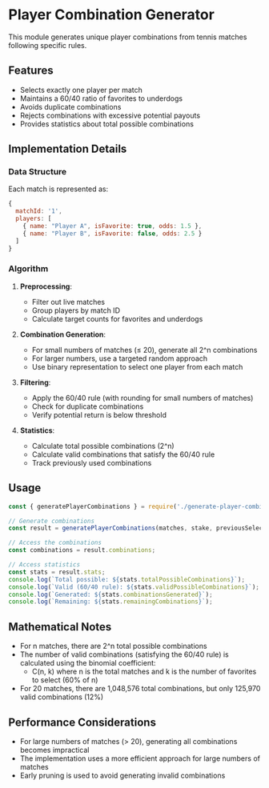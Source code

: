 # Player Combination Generator

This module generates unique player combinations from tennis matches following specific rules.

## Features

- Selects exactly one player per match
- Maintains a 60/40 ratio of favorites to underdogs
- Avoids duplicate combinations
- Rejects combinations with excessive potential payouts
- Provides statistics about total possible combinations

## Implementation Details

### Data Structure

Each match is represented as:

```javascript
{
  matchId: '1',
  players: [
    { name: "Player A", isFavorite: true, odds: 1.5 },
    { name: "Player B", isFavorite: false, odds: 2.5 }
  ]
}
```

### Algorithm

1. **Preprocessing**:
   - Filter out live matches
   - Group players by match ID
   - Calculate target counts for favorites and underdogs

2. **Combination Generation**:
   - For small numbers of matches (≤ 20), generate all 2^n combinations
   - For larger numbers, use a targeted random approach
   - Use binary representation to select one player from each match

3. **Filtering**:
   - Apply the 60/40 rule (with rounding for small numbers of matches)
   - Check for duplicate combinations
   - Verify potential return is below threshold

4. **Statistics**:
   - Calculate total possible combinations (2^n)
   - Calculate valid combinations that satisfy the 60/40 rule
   - Track previously used combinations

## Usage

```javascript
const { generatePlayerCombinations } = require('./generate-player-combinations');

// Generate combinations
const result = generatePlayerCombinations(matches, stake, previousSelections, maxCombinations);

// Access the combinations
const combinations = result.combinations;

// Access statistics
const stats = result.stats;
console.log(`Total possible: ${stats.totalPossibleCombinations}`);
console.log(`Valid (60/40 rule): ${stats.validPossibleCombinations}`);
console.log(`Generated: ${stats.combinationsGenerated}`);
console.log(`Remaining: ${stats.remainingCombinations}`);
```

## Mathematical Notes

- For n matches, there are 2^n total possible combinations
- The number of valid combinations (satisfying the 60/40 rule) is calculated using the binomial coefficient:
  - C(n, k) where n is the total matches and k is the number of favorites to select (60% of n)
- For 20 matches, there are 1,048,576 total combinations, but only 125,970 valid combinations (12%)

## Performance Considerations

- For large numbers of matches (> 20), generating all combinations becomes impractical
- The implementation uses a more efficient approach for large numbers of matches
- Early pruning is used to avoid generating invalid combinations
